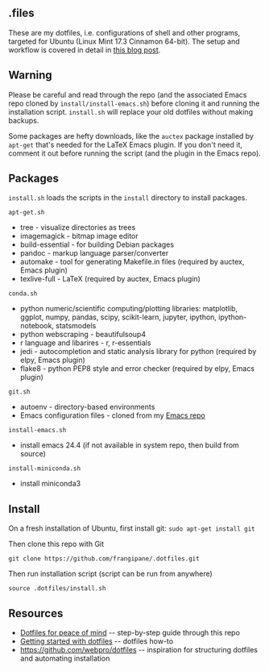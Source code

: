 ## .files 

These are my dotfiles, i.e. configurations of shell and other
programs, targeted for Ubuntu (Linux Mint 17.3 Cinnamon 64-bit).
The setup and workflow is covered in detail in
[this blog post](http://efavdb.com/dotfiles).

## Warning

Please be careful and read through the repo (and the associated Emacs
repo cloned by `install/install-emacs.sh`) before cloning it and running the
installation script.  `install.sh` will replace your old dotfiles
without making backups.

Some packages are hefty downloads, like the `auctex` package installed
by `apt-get` that's needed for the LaTeX Emacs plugin.  If you don't
need it, comment it out before running the script (and the plugin in
the Emacs repo).

## Packages

`install.sh` loads the scripts in the `install` directory to install
packages.

`apt-get.sh`
- tree - visualize directories as trees
- imagemagick - bitmap image editor
- build-essential - for building Debian packages
- pandoc - markup language parser/converter
- automake - tool for generating Makefile.in files (required by
  auctex, Emacs plugin)
- texlive-full - LaTeX (required by auctex, Emacs plugin)

`conda.sh`
- python numeric/scientific computing/plotting libraries: matplotlib,
  ggplot, numpy, pandas, scipy, scikit-learn, jupyter, ipython,
  ipython-notebook, statsmodels
- python webscraping - beautifulsoup4
- r language and libarires - r, r-essentials
- jedi - autocompletion and static analysis library for python (required by elpy,
  Emacs plugin)
- flake8 - python PEP8 style and error checker (required by elpy, Emacs plugin)

`git.sh`
- autoenv - directory-based environments
- Emacs configuration files - cloned from my
  [Emacs repo](https://github.com/frangipane/emacs)

`install-emacs.sh`
- install emacs 24.4 (if not available in system repo, then build from source)

`install-miniconda.sh`
- install miniconda3


## Install

On a fresh installation of Ubuntu, first install git:
`sudo apt-get install git`

Then clone this repo with Git

`git clone https://github.com/frangipane/.dotfiles.git`

Then run installation script (script can be run from anywhere)

`source .dotfiles/install.sh`


## Resources

* [Dotfiles for peace of mind](http://efavdb.com/dotfiles) -- step-by-step guide through this repo
* [Getting started with dotfiles](https://medium.com/@webprolific/getting-started-with-dotfiles-43c3602fd789#.7l2hnwca2) -- dotfiles how-to
* https://github.com/webpro/dotfiles -- inspiration for structuring dotfiles and automating installation


